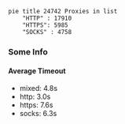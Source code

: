 
```mermaid
pie title 24742 Proxies in list
    "HTTP" : 17910
    "HTTPS": 5985
    "SOCKS" : 4758
```

### Some Info
#### Average Timeout

- mixed: 4.8s
- http: 3.0s
- https: 7.6s
- socks: 6.3s